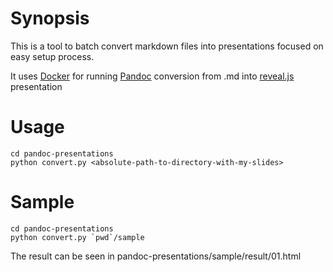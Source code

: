 # Synopsis
This is a tool to batch convert markdown files into presentations focused on easy setup process.

It uses [Docker](https://www.docker.com/) for running [Pandoc](http://pandoc.org/) conversion from .md into [reveal.js](https://github.com/hakimel/reveal.js/) presentation

# Usage

~~~{.sh}
cd pandoc-presentations
python convert.py <absolute-path-to-directory-with-my-slides>
~~~

# Sample

~~~{.sh}
cd pandoc-presentations
python convert.py `pwd`/sample
~~~

The result can be seen in pandoc-presentations/sample/result/01.html
